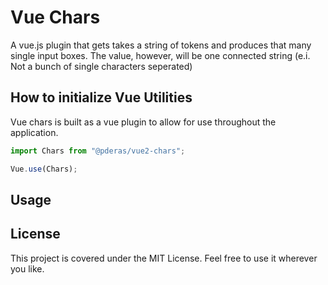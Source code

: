 # Vue Chars
A vue.js plugin that gets takes a string of tokens and produces that many single input boxes.
The value, however, will be one connected string (e.i. Not a bunch of single characters seperated)

## How to initialize Vue Utilities
Vue chars is built as a vue plugin to allow for use throughout the application.

```javascript
import Chars from "@pderas/vue2-chars";

Vue.use(Chars);
```
## Usage

## License
This project is covered under the MIT License. Feel free to use it wherever you like.